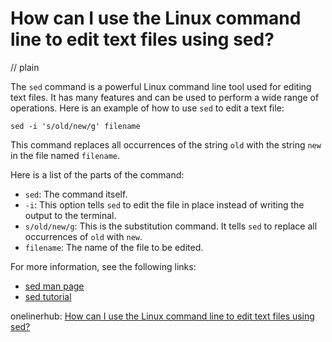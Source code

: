 # How can I use the Linux command line to edit text files using sed?
// plain

The `sed` command is a powerful Linux command line tool used for editing text files. It has many features and can be used to perform a wide range of operations. Here is an example of how to use `sed` to edit a text file:

```
sed -i 's/old/new/g' filename
```

This command replaces all occurrences of the string `old` with the string `new` in the file named `filename`.

Here is a list of the parts of the command:

- `sed`: The command itself.
- `-i`: This option tells `sed` to edit the file in place instead of writing the output to the terminal.
- `s/old/new/g`: This is the substitution command. It tells `sed` to replace all occurrences of `old` with `new`.
- `filename`: The name of the file to be edited.

For more information, see the following links:

- [sed man page](https://linux.die.net/man/1/sed)
- [sed tutorial](https://www.grymoire.com/Unix/Sed.html)

onelinerhub: [How can I use the Linux command line to edit text files using sed?](https://onelinerhub.com/cli-sed/how-can-i-use-the-linux-command-line-to-edit-text-files-using-sed)